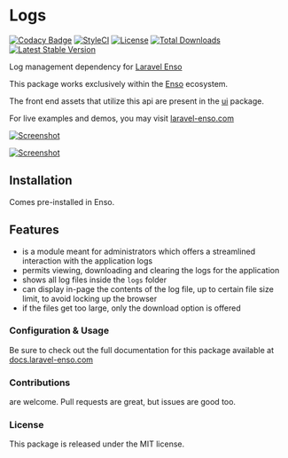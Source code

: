 # Logs

[![Codacy Badge](https://api.codacy.com/project/badge/Grade/28c7bcb0b5d2451783990e0a151f0a44)](https://www.codacy.com/app/laravel-enso/logs?utm_source=github.com&amp;utm_medium=referral&amp;utm_content=laravel-enso/logs&amp;utm_campaign=Badge_Grade)
[![StyleCI](https://github.styleci.io/repos/85624363/shield?branch=master)](https://github.styleci.io/repos/85624363)
[![License](https://poser.pugx.org/laravel-enso/logs/license)](https://packagist.org/packages/laravel-enso/logs)
[![Total Downloads](https://poser.pugx.org/laravel-enso/logs/downloads)](https://packagist.org/packages/laravel-enso/logs)
[![Latest Stable Version](https://poser.pugx.org/laravel-enso/logs/version)](https://packagist.org/packages/laravel-enso/logs)

Log management dependency for [Laravel Enso](https://github.com/laravel-enso/Enso)

This package works exclusively within the [Enso](https://github.com/laravel-enso/Enso) ecosystem.

The front end assets that utilize this api are present in the [ui](https://github.com/enso-ui/ui) package.

For live examples and demos, you may visit [laravel-enso.com](https://www.laravel-enso.com)

[![Screenshot](https://laravel-enso.github.io/logs/screenshots/bulma_004_thumb.png)](https://laravel-enso.github.io/logs/screenshots/bulma_004.png)

[![Screenshot](https://laravel-enso.github.io/logs/screenshots/bulma_005_thumb.png)](https://laravel-enso.github.io/logs/screenshots/bulma_005.png)

## Installation

Comes pre-installed in Enso.

## Features

- is a module meant for administrators which offers a streamlined interaction with the application logs
- permits viewing, downloading and clearing the logs for the application
- shows all log files inside the `logs` folder
- can display in-page the contents of the log file, up to certain file size limit, to avoid locking up the browser
- if the files get too large, only the download option is offered

### Configuration & Usage

Be sure to check out the full documentation for this package available at [docs.laravel-enso.com](https://docs.laravel-enso.com/backend/log-manager.html)

### Contributions

are welcome. Pull requests are great, but issues are good too.

### License

This package is released under the MIT license.
<!--/h-->

